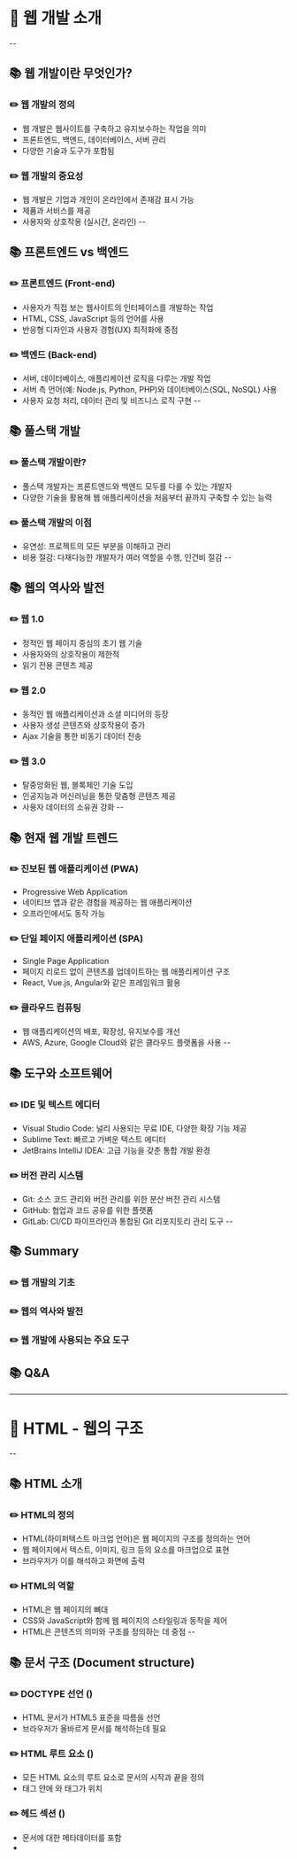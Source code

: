 # 🌈 웹 개발 소개
--
## 📚 웹 개발이란 무엇인가?
### ✏️ 웹 개발의 정의
- 웹 개발은 웹사이트를 구축하고 유지보수하는 작업을 의미
- 프론트엔드, 백엔드, 데이터베이스, 서버 관리 
- 다양한 기술과 도구가 포함됨
### ✏️ 웹 개발의 중요성
- 웹 개발은 기업과 개인이 온라인에서 존재감 표시 가능
- 제품과 서비스를 제공
- 사용자와 상호작용 (실시간, 온라인)
--
## 📚 프론트엔드 vs 백엔드
### ✏️ 프론트엔드 (Front-end)
- 사용자가 직접 보는 웹사이트의 인터페이스를 개발하는 작업
- HTML, CSS, JavaScript 등의 언어를 사용
- 반응형 디자인과 사용자 경험(UX) 최적화에 중점

### ✏️ 백엔드 (Back-end)
- 서버, 데이터베이스, 애플리케이션 로직을 다루는 개발 작업
- 서버 측 언어(예: Node.js, Python, PHP)와 데이터베이스(SQL, NoSQL) 사용
- 사용자 요청 처리, 데이터 관리 및 비즈니스 로직 구현
--
## 📚 풀스택 개발
### ✏️ 풀스택 개발이란?
- 풀스택 개발자는 프론트엔드와 백엔드 모두를 다룰 수 있는 개발자
- 다양한 기술을 활용해 웹 애플리케이션을 처음부터 끝까지 구축할 수 있는 능력

### ✏️ 풀스택 개발의 이점
- 유연성: 프로젝트의 모든 부분을 이해하고 관리 
- 비용 절감: 다재다능한 개발자가 여러 역할을 수행, 인건비 절감
--
## 📚 웹의 역사와 발전
### ✏️ 웹 1.0
- 정적인 웹 페이지 중심의 초기 웹 기술
- 사용자와의 상호작용이 제한적
- 읽기 전용 콘텐츠 제공
### ✏️ 웹 2.0
- 동적인 웹 애플리케이션과 소셜 미디어의 등장
- 사용자 생성 콘텐츠와 상호작용이 증가
- Ajax 기술을 통한 비동기 데이터 전송
### ✏️ 웹 3.0
- 탈중앙화된 웹, 블록체인 기술 도입
- 인공지능과 머신러닝을 통한 맞춤형 콘텐츠 제공
- 사용자 데이터의 소유권 강화
--
## 📚 현재 웹 개발 트렌드
### ✏️ 진보된 웹 애플리케이션 (PWA)
- Progressive Web Application
- 네이티브 앱과 같은 경험을 제공하는 웹 애플리케이션
- 오프라인에서도 동작 가능
### ✏️ 단일 페이지 애플리케이션 (SPA)
- Single Page Application
- 페이지 리로드 없이 콘텐츠를 업데이트하는 웹 애플리케이션 구조
- React, Vue.js, Angular와 같은 프레임워크 활용
### ✏️ 클라우드 컴퓨팅
- 웹 애플리케이션의 배포, 확장성, 유지보수를 개선
- AWS, Azure, Google Cloud와 같은 클라우드 플랫폼을 사용
--
## 📚 도구와 소프트웨어
### ✏️ IDE 및 텍스트 에디터
- Visual Studio Code: 널리 사용되는 무료 IDE, 다양한 확장 기능 제공
- Sublime Text: 빠르고 가벼운 텍스트 에디터
- JetBrains IntelliJ IDEA: 고급 기능을 갖춘 통합 개발 환경
### ✏️ 버전 관리 시스템
- Git: 소스 코드 관리와 버전 관리를 위한 분산 버전 관리 시스템
- GitHub: 협업과 코드 공유를 위한 플랫폼
- GitLab: CI/CD 파이프라인과 통합된 Git 리포지토리 관리 도구
--
## 📚 Summary
### ✏️ 웹 개발의 기초
### ✏️ 웹의 역사와 발전
### ✏️ 웹 개발에 사용되는 주요 도구
## 📚 Q&A 
---
# 🌈 HTML - 웹의 구조
--
## 📚 HTML 소개
### ✏️ HTML의 정의
- HTML(하이퍼텍스트 마크업 언어)은 웹 페이지의 구조를 정의하는 언어
- 웹 페이지에서 텍스트, 이미지, 링크 등의 요소를 마크업으로 표현
- 브라우저가 이를 해석하고 화면에 출력
### ✏️ HTML의 역할
- HTML은 웹 페이지의 뼈대
- CSS와 JavaScript와 함께 웹 페이지의 스타일링과 동작을 제어
- HTML은 콘텐츠의 의미와 구조를 정의하는 데 중점
--
## 📚 문서 구조 (Document structure)
### ✏️ DOCTYPE 선언 (<!DOCTYPE html>)
- HTML 문서가 HTML5 표준을 따름을 선언
- 브라우저가 올바르게 문서를 해석하는데 필요
### ✏️ HTML 루트 요소 (<html>)
- 모든 HTML 요소의 루트 요소로 문서의 시작과 끝을 정의
- <html> 태그 안에 <head>와 <body> 태그가 위치
### ✏️ 헤드 섹션 (<head>)
- 문서에 대한 메타데이터를 포함
- <title>: 브라우저 탭에 표시될 문서의 제목을 설정 
- <meta>: 문서의 문자 인코딩, 뷰포트 설정 등을 정의 
- <link>: 외부 CSS 파일을 링크하거나 아이콘을 설정할 때 사용
### ✏️ 바디 섹션 (<body>)
- 웹 페이지의 실제 콘텐츠를 포함 
- 사용자가 브라우저에서 볼 수 있는 모든 텍스트, 이미지, 링크 등이 위치
--
## 📚 주요 태그들
### ✏️ 문단 태그 (<p>)
- 문단을 정의하는 태그 
- 텍스트를 블록 형태로 나타내며, 기본적으로 상하단에 여백이 적용 
### ✏️ 제목 태그 (<h1> - <h6>)
- 제목을 정의하는 태그 
- <h1>은 가장 중요한 제목, <h6>은 덜 중요한 제목 
- 제목 태그는 검색 엔진 최적화(SEO)에 중요한 역할 
### ✏️ 링크 태그 (<a>)
- 하이퍼링크를 생성하는 태그
- href 속성을 사용하여 링크할 URL을 지정 
- 텍스트 링크뿐만 아니라 이미지, 버튼 등에 링크를 적용
### ✏️ 이미지 태그 (<img>)
- 이미지를 웹 페이지에 삽입하는 태그 
- src 속성을 사용하여 이미지 파일의 경로를 지정 
- alt 속성은 이미지가 로드되지 않을 때 대체 텍스트를 제공, 접근성 향상에 기여 
### ✏️ 블록 요소 (<div>)
- 웹 페이지에서 구획을 나누는 데 사용되는 블록 요소
- 레이아웃 구성 시 자주 사용되며, CSS로 스타일링
### ✏️ 인라인 요소 (<span>)
- 텍스트의 특정 부분을 감싸거나 스타일링할 때 사용되는 인라인 요소 
- <div>와 달리, 다른 텍스트나 요소와 같은 줄에 위치
--
폼과 입력 (Forms and Inputs)
폼 태그 (<form>)

사용자 입력 데이터를 수집하고 서버로 전송하기 위한 폼을 정의합니다.
action 속성은 데이터를 전송할 URL을 지정합니다.
method 속성은 전송 방식을 지정합니다 (GET, POST).
입력 태그 (<input>)

다양한 유형의 사용자 입력을 받기 위한 요소입니다.
type 속성으로 입력 유형을 지정합니다 (예: text, password, email, checkbox).
name 속성은 서버로 전송될 데이터의 이름을 지정합니다.
드롭다운 메뉴 (<select>)

드롭다운 목록을 생성하여 사용자에게 여러 선택지를 제공합니다.
<option> 태그를 사용하여 목록의 각 항목을 정의합니다.
텍스트 영역 (<textarea>)

여러 줄의 텍스트 입력을 받을 수 있는 요소입니다.
입력 필드의 크기는 rows와 cols 속성으로 조절할 수 있습니다.
버튼 태그 (<button>)

사용자가 클릭하여 작업을 수행할 수 있는 버튼을 생성합니다.
type 속성에 따라 제출 버튼 (submit), 리셋 버튼 (reset), 일반 버튼 (button)으로 사용됩니다.
라디오 버튼과 체크박스

라디오 버튼 (<input type="radio">): 사용자에게 단일 선택 옵션을 제공합니다.
체크박스 (<input type="checkbox">): 여러 선택 옵션을 제공합니다.
--
폼 검증과 접근성 (Validation and Accessibility)
폼 검증 (Validation)

HTML5 기본 검증

required 속성: 필수 입력 필드로 지정합니다.
pattern 속성: 입력 값이 특정 패턴을 따라야 합니다 (정규식 사용).
type="email": 이메일 형식 검증을 자동으로 수행합니다.
JavaScript를 통한 검증

사용자 입력을 클라이언트 측에서 검증하여 서버로 전송 전에 오류를 줄입니다.
addEventListener를 사용하여 폼 제출 시 검증 로직을 추가합니다.
서버 측 검증

최종적으로 서버에서 데이터를 검증하여 보안성을 높입니다.
클라이언트 측 검증은 사용자 경험을 개선하지만, 서버 측 검증은 필수적입니다.
접근성 (Accessibility)

의미 있는 레이블 사용

<label> 태그를 사용하여 입력 필드와 연결된 텍스트를 제공합니다.
스크린 리더를 사용하는 사용자에게 필드의 의미를 명확하게 전달합니다.
적절한 대체 텍스트 제공

이미지를 설명하는 alt 속성은 시각 장애인을 위해 매우 중요합니다.
의미가 있는 이미지는 alt 속성을 사용하고, 장식용 이미지는 alt=""로 비워 둡니다.
키보드 내비게이션

모든 폼 요소는 키보드로 접근 가능해야 합니다.
tabindex 속성을 사용하여 키보드 포커스의 순서를 지정할 수 있습니다.
--
고급 HTML (Advanced HTML)
시맨틱 HTML (Semantic HTML)

시맨틱 요소란?
시맨틱 HTML은 콘텐츠의 의미를 명확히 나타내는 요소들로 구성됩니다. 브라우저, 개발자, 그리고 검색 엔진이 콘텐츠의 구조와 의미를 더 잘 이해할 수 있도록 돕습니다.

주요 시맨틱 요소들

<header>: 문서나 섹션의 머리말을 정의합니다.
<nav>: 내비게이션 링크들을 포함하는 섹션을 정의합니다.
<article>: 독립적으로 배포되거나 재사용 가능한 콘텐츠를 정의합니다.
<section>: 문서의 관련된 내용 그룹을 정의합니다.
<footer>: 문서나 섹션의 바닥글을 정의합니다.
<aside>: 본문과 간접적으로 관련된 콘텐츠를 정의합니다.
시맨틱 HTML의 중요성
시맨틱 요소는 접근성과 SEO 향상에 큰 기여를 하며, 코드의 가독성과 유지보수성을 높여줍니다.

HTML5 API

HTML5에서 새롭게 추가된 기능들
캔버스 (<canvas>): 자바스크립트를 사용하여 2D 그래픽을 그릴 수 있는 요소입니다.
비디오 (<video>): 웹 페이지에 비디오 콘텐츠를 삽입하고 제어할 수 있는 요소입니다.
오디오 (<audio>): 오디오 파일을 재생할 수 있는 요소입니다.
로컬 저장소 (Local Storage): 브라우저에 데이터를 영구적으로 저장할 수 있는 클라이언트 측 저장소입니다.
--
# 🌈 Q&A 
---
# 🌈 
## 📚 
### ✏️ 